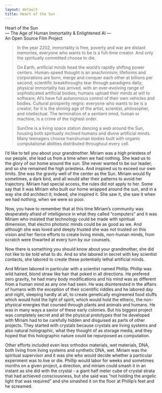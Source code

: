 ```yaml
---
layout: default
title: Heart of the Sun
---                    
```


<div class="title">Heart of the Sun</div> 
<div class="subtitle">&mdash; The Age of Human Immortality &amp; Enlightened AI &mdash;</div>
<div class="ipNotice">An Open Source Film Project</div>

> In the year 2202, immortality is free, poverty and war are distant memories, everyone who wants to be is a full-time creator.
> And only the spiritually committed choose to die.
>
> On Earth, artificial minds head the world’s rapidly shifting power centers.
> Human-speed thought is an anachronism; lifeforms and corporations are born, merge and conquer each other at billions per second; scientific breakthroughs tear through paradigms daily; physical immortality has arrived, with an ever-evolving range of sophisticated artificial bodies; humans upload their minds at will to software; AI’s have full autonomous control of their own vehicles and bodies.
> Cultural prosperity reigns: everyone who wants to be is a creator, for it is the shining age of the artist, scientist, philosopher, and intellectual.
> The termination of a sentient mind, human or machine, is a crime of the highest order.
>
> SunOne is a living space station dancing a web around the Sun, housing both spiritually inclined humans and divine artificial minds.
> Many teenagers choose transhuman bodies built with organic computational abilities distributed throughout every cell.

I’d like to tell you about your grandmother.
Miriam was a high priestess of our people, she lead us from a time when we had nothing.
She lead us to the glory of our home around the sun.
She never wanted to be our leader, and so she remained the high priestess.
And inspired us to exceed our own limits.
She was the gravity well of the center as the Sun.
Miriam would fly sometimes, a dark bird, and all would alter their patterns to avoid her trajectory.
Miriam had special access, the rules did not apply to her.
Some say that it was Miriam who built our home wrapped around the sun, and in a way she did architect it; indeed, she inspired it.
She saw it, she saw it when we had nothing, when we were so poor.

Now, you have to remember that at this time Miriam’s community was desperately afraid of intelligence in what they called “computers” and it was Miriam who insisted that technology could be made with spiritual dimension, that electro photonic minds could be as good as we.
And although she was loved and deeply trusted she was not trusted on this vision and her fierce efforts to create living minds, non-human minds, from scratch were thwarted at every turn by our counsels.

Now there is something you should know about your grandmother, she did not like to be told what to do.
And so she labored in secret with key scientist contacts, she labored to create these potentially lethal artificial minds.

And Miriam labored in particular with a scientist named Phillip.
Phillip was wild haired, blond straw like hair that poked in all directions.
He prefered zero gravity, he had many body modifications and his mind was as different from a human mind as any one had seen.
He was disinterested in the affairs of humans with the exception of their scientific riddles and he labored day and night, sleeping hardly at all, to create genetically engineered food stuffs which would hold the light of spirit, which would hold the etheric, the non-physical energies that coursed through plants and animals and humans.
He was in many ways a savior of these early colonies.
But his biggest project was completely secret and all the physical prototypes that he developed with Miriam had to be carefully hidden and disguised as parts of other projects.
They started with crystals because crystals are living systems and also natural holographic, what they thought of as storage media, and they hoped that this holographic nature could be repurposed as computation.

Other efforts included even less orthodox materials, wet materials, DNA, both living from living systems and synthetic DNA, wet.
Miriam was the spiritual supervisor and it was she who would decide whether a particular experiment was to live or die.
Phillip would labor for weeks and sometimes months on a given project, a direction, and miriam could smash it in an instant as she did with the crystal - a giant half meter cube of crystal strata that had achieved consciousness, but she said was “not holding the angelic light that was required” and she smashed it on the floor at Phillip’s feet and he screamed.
